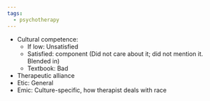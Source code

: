 ```yaml
---
tags:
  - psychotherapy
---
```


- Cultural competence:
	- If low: Unsatisfied 
	- Satisfied: component (Did not care about it; did not mention it. Blended in)
	- Textbook: Bad
- Therapeutic alliance
- Etic: General
- Emic: Culture-specific, how therapist deals with race
